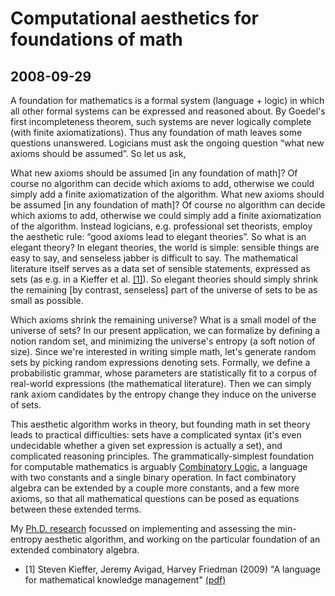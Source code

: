 # Computational aesthetics for foundations of math
## 2008-09-29

A foundation for mathematics is a formal system (language + logic) in which all other formal systems can be expressed and reasoned about.
By Goedel's first incompleteness theorem, such systems are never logically complete (with finite axiomatizations).
Thus any foundation of math leaves some questions unanswered.
Logicians must ask the ongoing question “what new axioms should be assumed”.
So let us ask,

What new axioms should be assumed [in any foundation of math]? Of course no algorithm can decide which axioms to add, otherwise we could simply add a finite axiomatization of the algorithm.
What new axioms should be assumed [in any foundation of math]? Of course no algorithm can decide which axioms to add, otherwise we could simply add a finite axiomatization of the algorithm.
Instead logicians, e.g. professional set theorists, employ the aesthetic rule: “good axioms lead to elegant theories”.
So what is an elegant theory? In elegant theories, the world is simple: sensible things are easy to say, and senseless jabber is difficult to say.
The mathematical literature itself serves as a data set of sensible statements, expressed as sets (as e.g. in a Kieffer et al. <a href="#1">[1]</a>).
So elegant theories should simply shrink the remaining [by contrast, senseless] part of the universe of sets to be as small as possible.

Which axioms shrink the remaining universe? What is a small model of the universe of sets? In our present application, we can formalize by defining a notion random set, and minimizing the universe's entropy (a soft notion of size).
Since we're interested in writing simple math, let's generate random sets by picking random expressions denoting sets.
Formally, we define a probabilistic grammar, whose parameters are statistically fit to a corpus of real-world expressions (the mathematical literature).
Then we can simply rank axiom candidates by the entropy change they induce on the universe of sets.

This aesthetic algorithm works in theory, but founding math in set theory leads to practical difficulties: sets have a complicated syntax (it's even undecidable whether a given set expression is actually a set), and complicated reasoning principles.
The grammatically-simplest foundation for computable mathematics is arguably [Combinatory Logic](http://en.wikipedia.org/wiki/Combinatory_logic), a language with two constants and a single binary operation.
In fact combinatory algebra can be extended by a couple more constants, and a few more axioms, so that all mathematical questions can be posed as equations between these extended terms.

My [Ph.D. research](http://fritzo.org/thesis.pdf) focussed on implementing and assessing the min-entropy aesthetic algorithm, and working on the particular foundation of an extended combinatory algebra.

- [1] <a name="1"/>
  Steven Kieffer, Jeremy Avigad, Harvey Friedman (2009)
  "A language for mathematical knowledge management"
  [(pdf)](http://logika.uwb.edu.pl/studies/download.php?volid=31&artid=sk&format=PDF)
